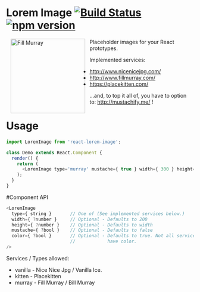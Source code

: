 # Lorem Image [![Build Status](https://travis-ci.org/chriskjaer/react-lorem-image.svg)](https://travis-ci.org/chriskjaer/react-lorem-image) [![npm version](https://badge.fury.io/js/react-lorem-image.svg)](http://badge.fury.io/js/react-lorem-image)

<img src="http://mustachify.me/?src=http://www.fillmurray.com/300/300"
align='left' width="200" height="200" hspace="12" alt="Fill Murray"/>

Placeholder images for your React prototypes.

Implemented services:
- http://www.nicenicejpg.com/
- http://www.fillmurray.com/
- https://placekitten.com/

...and, to top it all of, you have to option to: http://mustachify.me/ !


# Usage

```javascript
import LoremImage from 'react-lorem-image';

class Demo extends React.Component {
  render() {
    return (
      <LoremImage type='murray' mustache={ true } width={ 300 } height={ 300 } />
    );
  }
}
```


#Component API

```javascript
<LoremImage
  type={ string }       // One of (See implemented services below.)
  width={ ?number }     // Optional - Defaults to 200
  height={ ?number }    // Optional - Defaults to width
  mustache={ ?bool }    // Optional - Defaults to false
  color={ ?bool }       // Optional - Defaults to true. Not all services
                        //            have color.
/>
```

Services / Types allowed:
  - vanilla - Nice Nice Jpg / Vanilla Ice.
  - kitten - Placekitten
  - murray - Fill Murray / Bill Murray
